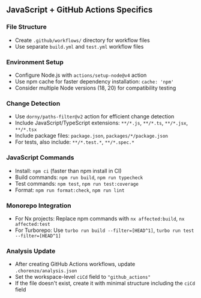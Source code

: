 ## JavaScript + GitHub Actions Specifics

### File Structure
- Create `.github/workflows/` directory for workflow files
- Use separate `build.yml` and `test.yml` workflow files

### Environment Setup
- Configure Node.js with `actions/setup-node@v4` action
- Use npm cache for faster dependency installation: `cache: 'npm'`
- Consider multiple Node versions (18, 20) for compatibility testing

### Change Detection
- Use `dorny/paths-filter@v2` action for efficient change detection
- Include JavaScript/TypeScript extensions: `**/*.js`, `**/*.ts`, `**/*.jsx`, `**/*.tsx`
- Include package files: `package.json`, `packages/*/package.json`
- For tests, also include: `**/*.test.*`, `**/*.spec.*`

### JavaScript Commands
- Install: `npm ci` (faster than npm install in CI)
- Build commands: `npm run build`, `npm run typecheck`
- Test commands: `npm test`, `npm run test:coverage`
- Format: `npm run format:check`, `npm run lint`

### Monorepo Integration
- For Nx projects: Replace npm commands with `nx affected:build`, `nx affected:test`
- For Turborepo: Use `turbo run build --filter=[HEAD^1]`, `turbo run test --filter=[HEAD^1]`

### Analysis Update
- After creating GitHub Actions workflows, update `.chorenzo/analysis.json`
- Set the workspace-level `ciCd` field to `"github_actions"`
- If the file doesn't exist, create it with minimal structure including the `ciCd` field